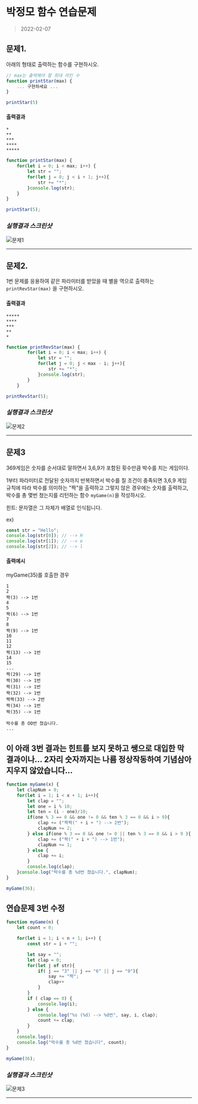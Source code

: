 # 박정모 함수 연습문제
> 2022-02-07

## 문제1.

아래의 형태로 출력하는 함수를 구현하시오.

```js
// max는 출력해야 할 최대 라인 수
function printStar(max) {
    ... 구현하세요 ...
}

printStar(5)
```

#### 출력결과

```
*
**
***
****
*****
```

```js
function printStar(max) {
    for(let i = 0; i < max; i++) {
        let str = "";
        for(let j = 0; j < i + 1; j++){
            str += "*";
        }console.log(str);
    }
}

printStar(5);
```
   
### ***실행결과 스크린샷***
![문제1](문제1_실행결과.jpg)
   
---
   

## 문제2.

1번 문제를 응용하여 같은 파라미터를 받았을 때 별을 역으로 출력하는 `printRevStar(max)` 을 구현하시오.


#### 출력결과

```
*****
****
***
**
*
```

```js
function printRevStar(max) {
        for(let i = 0; i < max; i++) {
            let str = "";
            for(let j = 0; j < max - i; j++){
                str += "*";
            }console.log(str);
        }
    }

printRevStar(5);
```
   
### ***실행결과 스크린샷***
![문제2](문제2_실행결과.jpg)
   
---
   

## 문제3

369게임은 숫자를 순서대로 말하면서 3,6,9가 포함된 횟수만큼 박수를 치는 게임이다.

1부터 파라미터로 전달된 숫자까지 반복하면서 박수를 칠 조건이 충족되면 3,6,9 게임 규칙에 따라 박수를 의미하는 "짝"을 출력하고 그렇지 않은 경우에는 숫자를 출력하고, 박수를 총 몇번 쳤는지를 리턴하는 함수 `myGame(n)`을 작성하시오.

힌트: 문자열은 그 자체가 배열로 인식됩니다.

ex)
```js
const str = "Hello";
console.log(str[0]); // --> H
console.log(str[1]); // --> e
console.log(str[2]); // --> l
```

#### 출력예시

myGame(35)를 호출한 경우

```
1
2
짝(3) --> 1번
4
5
짝(6) --> 1번
7
8
짝(9) --> 1번
10
11
12
짝(13) --> 1번
14
15
...
짝(29) --> 1번
짝(30) --> 1번
짝(31) --> 1번
짝(32) --> 1번
짝짝(33) --> 2번
짝(34) --> 1번
짝(35) --> 1번

박수를 총 OO번 쳤습니다.
...

```
## 이 아래 3번 결과는 힌트를 보지 못하고 쌩으로 대입한 막 결과이나... 2자리 숫자까지는 나름 정상작동하여 기념삼아 지우지 않았습니다... 

```js
function myGame(x) {
    let clapNum = 0;    
    for(let i = 1; i < x + 1; i++){
        let clap = "";
        let one = i % 10;
        let ten = (i - one)/10;
        if(one % 3 == 0 && one != 0 && ten % 3 == 0 && i > 9){
            clap += ("짝짝(" + i + ") --> 2번");
            clapNum += 2;
        } else if(one % 3 == 0 && one != 0 || ten % 3 == 0 && i > 9 ){
            clap += ("짝(" + i + ") --> 1번");
            clapNum += 1;
        } else {
            clap += i;
        }
        console.log(clap);
    }console.log("박수를 총 %d번 쳤습니다.", clapNum);
}

myGame(36);
```

## 연습문제 3번 수정

```js
function myGame(n) {
    let count = 0;

    for(let i = 1; i < n + 1; i++) {
        const str = i + "";

        let say = "";
        let clap = 0;
        for(let j of str){
            if( j == "3" || j == "6" || j == "9"){
                say += "짝";
                clap++
            }
        }
        if ( clap == 0) {
            console.log(i);
        } else {
            console.log("%s (%d) --> %d번", say, i, clap);
            count += clap;
        }
    }
    console.log();
    console.log("박수를 총 %d번 쳤습니다", count);
}

myGame(36);
```

   
### ***실행결과 스크린샷***
![문제3](문제3_실행결과.jpg)
   
---